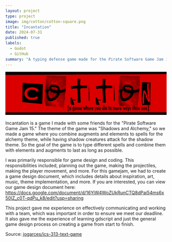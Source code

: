```yaml
---
layout: project
type: project
image: img/cotton/cotton-square.png
title: "Incantation"
date: 2024-07-31
published: true
labels:
  - Godot
  - GitHub
summary: "A typing defense game made for the Pirate Software Game Jam 15."
---
```


<img class="img-fluid" src="../img/cotton/cotton-header.png">

Incantation is a game I made with some friends for the "Pirate Software Game Jam 15." 
The theme of the game was "Shadows and Alchemy," so we made a game where you combine augments and elements to spells for the alchemy theme, while having shadow creatures attack for the shadow theme. So the goal of the game is to type different spells and combine them with elements and augments to last as long as possible.

  I was primarily responsible for game design and coding. This responsibilities included, planning out the game, making the projectiles, making the player movement, and more. For this gamejam, we had to create a game design document, which includes details about inspiration, art, music, theme implementation, and more. If you are interested, you can view our game design document here: https://docs.google.com/document/d/16YiW4WoZUkRunCTQ8dPai54ms6x50IZ_c0T-qdPu_k8/edit?usp=sharing

This project gave me experience on effectively communicating and working with a team, which was important in order to ensure we meet our deadline. It also gave me the experience of learning gdscript and just the general game design process on creating a game from start to finish.

Source: <a href="https://github.com/jogarces/ics-313-text-game"><i class="large github icon "></i>jogarces/ics-313-text-game</a>
